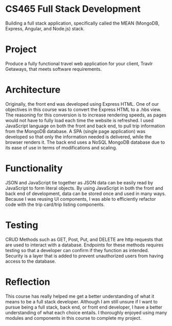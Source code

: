 # CS465 Full Stack Development
Building a full stack application, specifically called the MEAN (MongoDB, Express, Angular, and Node.js) stack.

# Project
Produce a fully functional travel web application for your client, Travlr Getaways, that meets software requirements.

# Architecture
Originally, the front end was developed using Express HTML. One of our objectives in this course was to convert the Express HTML to a .hbs view. The reasoning for this conversion is to increase rendering speeds, as pages would not have to fully load each time the website is refreshed. I used JavaScript language on both the front and back end, to pull trip information from the MongoDB database. A SPA (single page application) was developed so that only the information needed is delivered, while the browser renders it. The back end uses a NoSQL MongoDB database due to its ease of use in terms of modifications and scaling.

# Functionality
JSON and JavaScript tie together as JSON data can be easily read by JavaScript to form literal objects. By using JavaScript in both the front and back end of development, data can be stored once and used in many ways. Because I was  reusing UI components, I was able to efficiently refactor code with the trip card/trip listing components.

# Testing
CRUD Methods such as GET, Post, Put, and DELETE are http requests that are used to interact with a database. Endpoints for these methods requires testing so that a developer can confirm if they function as intended. Security is a layer that is added to prevent unauthorized users from having access to the database.

# Reflection
This course has really helped me get a better understanding of what it means to be a full stack developer. Although I am still unsure if I want to pursue being a full stack, back end, or front end developer, I have a better understanding of what each choice entails. I thoroughly enjoyed using many modules and components in this course to complete my project.
